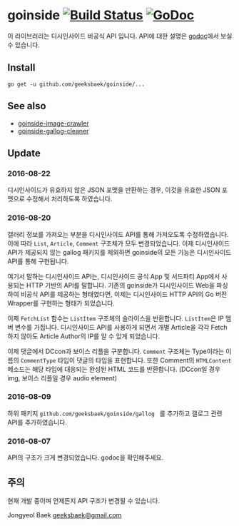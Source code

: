 # goinside [![Build Status](https://travis-ci.org/geeksbaek/goinside.svg?branch=master)](https://travis-ci.org/geeksbaek/goinside) [![GoDoc](https://godoc.org/github.com/geeksbaek/goinside?status.svg)](https://godoc.org/github.com/geeksbaek/goinside)

이 라이브러리는 디시인사이드 비공식 API 입니다.
API에 대한 설명은 [godoc](https://godoc.org/github.com/geeksbaek/goinside)에서 보실 수 있습니다. 

## Install
```
go get -u github.com/geeksbaek/goinside/...
```

## See also

- [goinside-image-crawler](https://github.com/geeksbaek/goinside-image-crawler)
- [goinside-gallog-cleaner](https://github.com/geeksbaek/goinside-gallog-cleaner)

## Update

### 2016-08-22
디시인사이드가 유효하지 않은 JSON 포맷을 반환하는 경우, 이것을 유효한 JSON 포맷으로 수정해서 처리하도록 하였습니다.

### 2016-08-20
갤러리 정보를 가져오는 부분을 디시인사이드 API를 통해 가져오도록 수정하였습니다. 이에 따라 `List`, `Article`, `Comment` 구조체가 모두 변경되었습니다. 이제 디시인사이드 API가 제공되지 않는 gallog 패키지를 제외하면 goinside의 모든 기능은 디시인사이드 API를 통해 구현됩니다.

여기서 말하는 디시인사이드 API는, 디시인사이드 공식 App 및 서드파티 App에서 사용되는 HTTP 기반의 API를 말합니다. 기존의 goinside가 디시인사이드 Web을 파싱하여 비공식 API를 제공하는 형태였다면, 이제는 디시인사이드 HTTP API의 Go 버전 Wrapper를 구현하는 형태가 되었습니다.

이제 `FetchList` 함수는 `ListItem` 구조체의 슬라이스을 반환합니다. `ListItem`은 IP 멤버 변수를 가집니다. 디시인사이드 API를 사용하게 되면서 개별 Article을 각각 Fetch하지 않아도 Article Author의 IP를 알 수 있게 되었습니다.

이제 댓글에서 DCcon과 보이스 리플을 구분합니다. `Comment` 구조체는 Type이라는 이름의 `CommentType` 타입이 댓글의 타입을 표현합니다. 또한 Comment의 `HTMLContent` 메소드는 해당 타입에 대응되는 완성된 HTML 코드를 반환합니다. (DCcon일 경우 img, 보이스 리플일 경우 audio element)

### 2016-08-09
하위 패키지 `github.com/geeksbaek/goinside/gallog ` 를 추가하고 갤로그 관련 API를 추가하였습니다.

### 2016-08-07
API의 구조가 크게 변경되었습니다. godoc을 확인해주세요.

## 주의

현재 개발 중이며 언제든지 API 구조가 변경될 수 있습니다.

Jongyeol Baek <geeksbaek@gmail.com>
